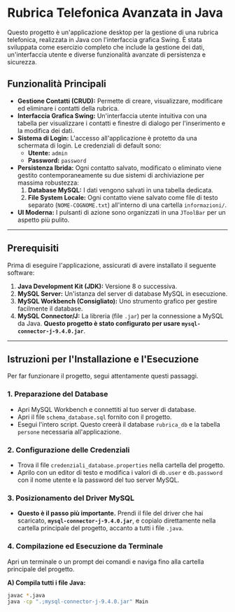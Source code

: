 # Rubrica Telefonica Avanzata in Java

Questo progetto è un'applicazione desktop per la gestione di una rubrica telefonica, realizzata in Java con l'interfaccia grafica Swing. È stata sviluppata come esercizio completo che include la gestione dei dati, un'interfaccia utente e diverse funzionalità avanzate di persistenza e sicurezza.

## Funzionalità Principali

- **Gestione Contatti (CRUD):** Permette di creare, visualizzare, modificare ed eliminare i contatti della rubrica.
- **Interfaccia Grafica Swing:** Un'interfaccia utente intuitiva con una tabella per visualizzare i contatti e finestre di dialogo per l'inserimento e la modifica dei dati.
- **Sistema di Login:** L'accesso all'applicazione è protetto da una schermata di login. Le credenziali di default sono:
  - **Utente:** `admin`
  - **Password:** `password`
- **Persistenza Ibrida:** Ogni contatto salvato, modificato o eliminato viene gestito contemporaneamente su due sistemi di archiviazione per massima robustezza:
  1.  **Database MySQL:** I dati vengono salvati in una tabella dedicata.
  2.  **File System Locale:** Ogni contatto viene salvato come file di testo separato (`NOME-COGNOME.txt`) all'interno di una cartella `informazioni/`.
- **UI Moderna:** I pulsanti di azione sono organizzati in una `JToolBar` per un aspetto più pulito.

---

## Prerequisiti

Prima di eseguire l'applicazione, assicurati di avere installato il seguente software:

1.  **Java Development Kit (JDK):** Versione 8 o successiva.
2.  **MySQL Server:** Un'istanza del server di database MySQL in esecuzione.
3.  **MySQL Workbench (Consigliato):** Uno strumento grafico per gestire facilmente il database.
4.  **MySQL Connector/J:** La libreria (file `.jar`) per la connessione a MySQL da Java. **Questo progetto è stato configurato per usare `mysql-connector-j-9.4.0.jar`**.

---

## Istruzioni per l'Installazione e l'Esecuzione

Per far funzionare il progetto, segui attentamente questi passaggi.

### 1. Preparazione del Database

- Apri MySQL Workbench e connettiti al tuo server di database.
- Apri il file `schema_database.sql` fornito con il progetto.
- Esegui l'intero script. Questo creerà il database `rubrica_db` e la tabella `persone` necessaria all'applicazione.

### 2. Configurazione delle Credenziali

- Trova il file `credenziali_database.properties` nella cartella del progetto.
- Aprilo con un editor di testo e modifica i valori di `db.user` e `db.password` con il nome utente e la password del tuo server MySQL.

### 3. Posizionamento del Driver MySQL

- **Questo è il passo più importante.** Prendi il file del driver che hai scaricato, **`mysql-connector-j-9.4.0.jar`**, e copialo direttamente nella cartella principale del progetto, accanto a tutti i file `.java`.

### 4. Compilazione ed Esecuzione da Terminale

Apri un terminale o un prompt dei comandi e naviga fino alla cartella principale del progetto.

**A) Compila tutti i file Java:**
```bash
javac *.java
java -cp ".;mysql-connector-j-9.4.0.jar" Main
```